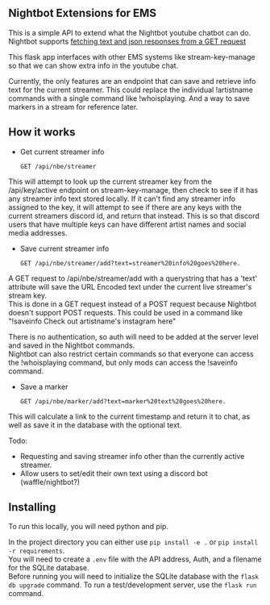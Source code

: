 Nightbot Extensions for EMS
-------------------------

This is a simple API to extend what the Nightbot youtube chatbot can do.
Nightbot supports [fetching text and json responses from a GET request](https://docs.nightbot.tv/variables/urlfetch)

This flask app interfaces with other EMS systems like stream-key-manage so that we can show extra info in the youtube chat.

Currently, the only features are an endpoint that can save and retrieve info text for the current streamer. 
This could replace the individual !artistname commands with a single command like !whoisplaying. And a way to save markers in a stream for reference later.

How it works
------------

 - Get current streamer info

    ```
    GET /api/nbe/streamer
    ```

This will attempt to look up the current streamer key from the /api/key/active endpoint on stream-key-manage,
then check to see if it has any streamer info text stored locally. If it can't find any streamer info assigned to the key, it will attempt to 
see if there are any keys with the current streamers discord id, and return that instead. This is so that discord users that have multiple keys
can have different artist names and social media addresses.


- Save current streamer info

    ```
    GET /api/nbe/streamer/add?text=streamer%20info%20goes%20here.
    ```

A GET request to /api/nbe/streamer/add with a querystring that has a 'text' attribute will save the URL Encoded text under the current live streamer's stream key.  
This is done in a GET request instead of a POST request because Nightbot doesn't support POST requests. This could be used in a command like "!saveinfo Check out artistname's instagram here"

There is no authentication, so auth will need to be added at the server level and saved in the Nightbot commands.  
Nightbot can also restrict certain commands so that everyone can access the !whoisplaying command, but only mods can access the !saveinfo command.  

- Save a marker

    ```
    GET /api/nbe/marker/add?text=marker%20text%20goes%20here.
    ```

This will calculate a link to the current timestamp and return it to chat, as well as save it in the database with the optional text.

Todo:
 - Requesting and saving streamer info other than the currently active streamer.  
 - Allow users to set/edit their own text using a discord bot (waffle/nightbot?)  

Installing
--------

To run this locally, you will need python and pip.  

In the project directory you can either use `pip install -e .` or `pip install -r requirements`.  
You will need to create a `.env` file with the API address, Auth, and a filename for the SQLite database.  
Before running you will need to initialize the SQLite database with the `flask db upgrade` command.
To run a test/development server, use the `flask run` command.
